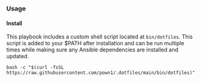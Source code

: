 ### Usage
#### Install
This playbook includes a custom shell script located at `bin/dotfiles`. This script is added to your $PATH after installation and can be run multiple times while making sure any Ansible dependencies are installed and updated.

```
bash -c "$(curl -fsSL https://raw.githubusercontent.com/pown1/.dotfiles/main/bin/dotfiles)"
```
